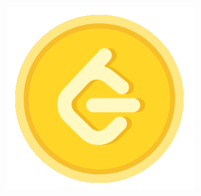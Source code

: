 <p align="center"><img src="https://raw.githubusercontent.com/leetcoin-releases/.github/refs/heads/main/res/pin/468123481-c052675d-cc83-4de9-b789-7c8ec6404e83.gif"/></p>